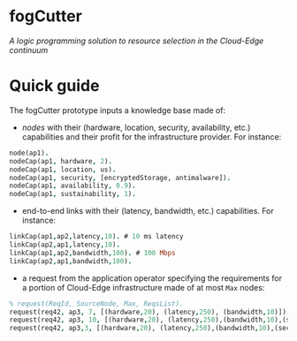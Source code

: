 # fogCutter
_A logic programming solution to resource selection in the Cloud-Edge continuum_

# Quick guide

The fogCutter prototype inputs a knowledge base made of:

-  *nodes* with their (hardware, location, security, availability, etc.) capabilities and their profit for the infrastructure provider. For instance:
```prolog
node(ap1).
nodeCap(ap1, hardware, 2).
nodeCap(ap1, location, us). 
nodeCap(ap1, security, [encryptedStorage, antimalware]).
nodeCap(ap1, availability, 0.9).   
nodeCap(ap1, sustainability, 1). 
```

- end-to-end links with their (latency, bandwidth, etc.) capabilities. For instance:
```prolog
linkCap(ap1,ap2,latency,10). # 10 ms latency
linkCap(ap2,ap1,latency,10).
linkCap(ap1,ap2,bandwidth,100). # 100 Mbps
linkCap(ap2,ap1,bandwidth,100). 
```
- a request from the application operator specifying the requirements for a portion of Cloud-Edge infrastructure made of at most `Max` nodes:
```prolog
% request(ReqId, SourceNode, Max, ReqsList).
request(req42, ap3, 7, [(hardware,20), (latency,250), (bandwidth,10)]).
request(req42, ap3, 10, [(hardware,20), (latency,250),(bandwidth,10),(security,[antimalware, encryptedStorage]), (location,[eu])]).
request(req42, ap3,3, [(hardware,20), (latency,250),(bandwidth,10),(security,[antimalware, encryptedStorage]), (location,[eu]), (availability, 0.85), (sustainability, 0.3)]).
```

